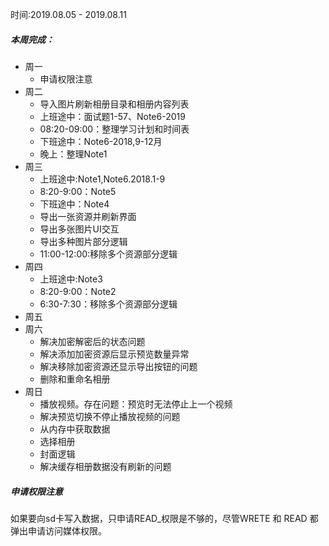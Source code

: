 时间:2019.08.05 - 2019.08.11

##### 本周完成：
- 周一
  - 申请权限注意
- 周二
  - 导入图片刷新相册目录和相册内容列表
  - 上班途中：面试题1-57、Note6-2019
  - 08:20-09:00：整理学习计划和时间表
  - 下班途中：Note6-2018,9-12月
  - 晚上：整理Note1
- 周三
  - 上班途中:Note1,Note6.2018.1-9
  - 8:20-9:00：Note5
  - 下班途中：Note4
  - 导出一张资源并刷新界面
  - 导出多张图片UI交互
  - 导出多种图片部分逻辑
  - 11:00-12:00:移除多个资源部分逻辑
- 周四
  - 上班途中:Note3
  - 8:20-9:00：Note2
  - 6:30-7:30：移除多个资源部分逻辑
- 周五
- 周六
  - 解决加密解密后的状态问题
  - 解决添加加密资源后显示预览数量异常
  - 解决移除加密资源还显示导出按钮的问题
  - 删除和重命名相册
- 周日
  - 播放视频。存在问题：预览时无法停止上一个视频
  - 解决预览切换不停止播放视频的问题
  - 从内存中获取数据
  - 选择相册
  - 封面逻辑
  - 解决缓存相册数据没有刷新的问题


##### 申请权限注意
如果要向sd卡写入数据，只申请READ_权限是不够的，尽管WRETE 和 READ 都弹出申请访问媒体权限。